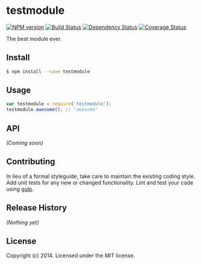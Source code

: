 # testmodule 
[![NPM version][npm-image]][npm-url] [![Build Status][travis-image]][travis-url] [![Dependency Status][daviddm-url]][daviddm-image] [![Coverage Status][coveralls-image]][coveralls-url]

The best module ever.


## Install

```bash
$ npm install --save testmodule
```


## Usage

```javascript
var testmodule = require('testmodule');
testmodule.awesome(); // "awesome"
```

## API

_(Coming soon)_


## Contributing

In lieu of a formal styleguide, take care to maintain the existing coding style. Add unit tests for any new or changed functionality. Lint and test your code using [gulp](http://gulpjs.com/).


## Release History

_(Nothing yet)_


## License

Copyright (c) 2014. Licensed under the MIT license.



[npm-url]: https://npmjs.org/package/testmodule
[npm-image]: https://badge.fury.io/js/testmodule.svg
[travis-url]: https://travis-ci.org/user/testmodule
[travis-image]: https://travis-ci.org/user/testmodule.svg?branch=master
[daviddm-url]: https://david-dm.org/user/testmodule.svg?theme=shields.io
[daviddm-image]: https://david-dm.org/user/testmodule
[coveralls-url]: https://coveralls.io/r/user/testmodule
[coveralls-image]: https://coveralls.io/repos/user/testmodule/badge.png
